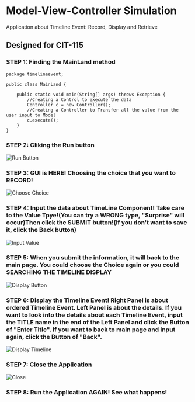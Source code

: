 # Model-View-Controller Simulation

Application about Timeline Event: Record, Display and Retrieve

## Designed for CIT-115

### STEP 1: Finding the MainLand method

    package timelineevent;

    public class MainLand {

        public static void main(String[] args) throws Exception {
            //Creating a Control to execute the data
            Controller c = new Controller();
            //Creating a Controller to Transfer all the value from the user input to Model
            c.execute();
        }
    }

### STEP 2: Cliking the Run button

![Run Button](runbutton.JPG)


### STEP 3: GUI is HERE! Choosing the choice that you want to RECORD!

![Choose Choice](choice.JPG)

### STEP 4: Input the data about TimeLine Component! Take care to the Value Tpye!(You can try a WRONG type, "Surprise" will occur)Then click the SUBMIT button!(If you don't want to save it, click the Back button)

![Input Value](input.JPG)

### STEP 5: When you submit the information, it will back to the main page. You could choose the Choice again or you could SEARCHING THE TIMELINE DISPLAY

![Display Button](displaybutton.JPG)

### STEP 6: Display the Timeline Event! Right Panel is about ordered Timeline Event. Left Panel is about the details. If you want to look into the details about each Timeline Event, input the TITLE name in the end of the Left Panel and click the Button of "Enter Title". If you want to back to main page and input again, click the Button of "Back".

![Display Timeline](display.JPG)

### STEP 7: Close the Application

![Close](close.JPG)

### STEP 8: Run the Application AGAIN! See what happens!
